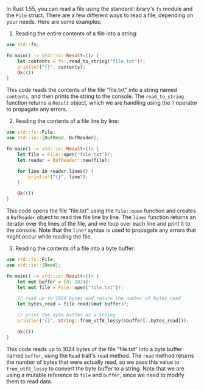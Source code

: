 In Rust 1.55, you can read a file using the standard library's `fs` module and the `File` struct. There are a few different ways to read a file, depending on your needs. Here are some examples:

1. Reading the entire contents of a file into a string:

```rust
use std::fs;

fn main() -> std::io::Result<()> {
    let contents = fs::read_to_string("file.txt")?;
    println!("{}", contents);
    Ok(())
}
```

This code reads the contents of the file "file.txt" into a string named `contents`, and then prints the string to the console. The `read_to_string` function returns a `Result` object, which we are handling using the `?` operator to propagate any errors.

2. Reading the contents of a file line by line:

```rust
use std::fs::File;
use std::io::{BufRead, BufReader};

fn main() -> std::io::Result<()> {
    let file = File::open("file.txt")?;
    let reader = BufReader::new(file);

    for line in reader.lines() {
        println!("{}", line?);
    }

    Ok(())
}
```

This code opens the file "file.txt" using the `File::open` function and creates a `BufReader` object to read the file line by line. The `lines` function returns an iterator over the lines of the file, and we loop over each line and print it to the console. Note that the `line?` syntax is used to propagate any errors that might occur while reading the file.

3. Reading the contents of a file into a byte buffer:

```rust
use std::fs::File;
use std::io::{Read};

fn main() -> std::io::Result<()> {
    let mut buffer = [0; 1024];
    let mut file = File::open("file.txt")?;

    // read up to 1024 bytes and return the number of bytes read
    let bytes_read = file.read(&mut buffer)?;

    // print the byte buffer as a string
    println!("{}", String::from_utf8_lossy(&buffer[..bytes_read]));

    Ok(())
}
```

This code reads up to 1024 bytes of the file "file.txt" into a byte buffer named `buffer`, using the `Read` trait's `read` method. The `read` method returns the number of bytes that were actually read, so we pass this value to `from_utf8_lossy` to convert the byte buffer to a string. Note that we are using a mutable reference to `file` and `buffer`, since we need to modify them to read data.